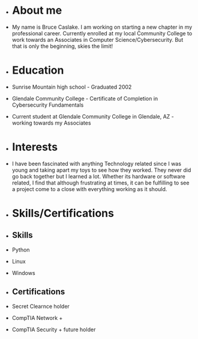 - # About me
- My name is Bruce Caslake. I am working on starting a new chapter in my professional career. Currently enrolled at my local Community College to work towards an Associates in Computer Science/Cybersecurity. But that is only the beginning, skies the limit!

- # Education
- Sunrise Mountain high school - Graduated 2002
- Glendale Community College - Certificate of Completion in Cybersecurity Fundamentals
- Current student at Glendale Community College in Glendale, AZ - working towards my Associates

- # Interests
- I have been fascinated with anything Technology related since I was young and taking apart my toys to see how they worked. They never did go back together but I learned a lot. Whether its hardware or software related, I find that although frustrating at times, it can be fulfilling to see a project come to a close with everything working as it should.

- # Skills/Certifications
- ## Skills
- Python
- Linux
- Windows 

- ## Certifications
- Secret Clearnce holder
- CompTIA Network +
- CompTIA Security + future holder



<!---
Bruce-Caslake/Bruce-Caslake is a ✨ special ✨ repository because its `README.md` (this file) appears on your GitHub profile.
You can click the Preview link to take a look at your changes.
--->
